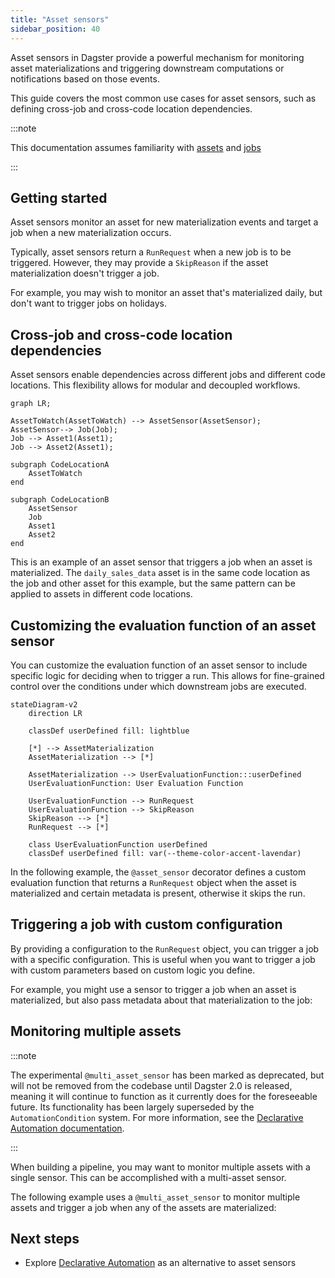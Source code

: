 ```yaml
---
title: "Asset sensors"
sidebar_position: 40
---
```


Asset sensors in Dagster provide a powerful mechanism for monitoring asset materializations and triggering downstream computations or notifications based on those events.

This guide covers the most common use cases for asset sensors, such as defining cross-job and cross-code location dependencies.

:::note

This documentation assumes familiarity with [assets](/guides/build/assets/) and [jobs](/guides/build/assets/asset-jobs)

:::

## Getting started

Asset sensors monitor an asset for new materialization events and target a job when a new materialization occurs.

Typically, asset sensors return a `RunRequest` when a new job is to be triggered. However, they may provide a `SkipReason` if the asset materialization doesn't trigger a job.

For example, you may wish to monitor an asset that's materialized daily, but don't want to trigger jobs on holidays.

## Cross-job and cross-code location dependencies

Asset sensors enable dependencies across different jobs and different code locations. This flexibility allows for modular and decoupled workflows.

```mermaid
graph LR;

AssetToWatch(AssetToWatch) --> AssetSensor(AssetSensor);
AssetSensor--> Job(Job);
Job --> Asset1(Asset1);
Job --> Asset2(Asset1);

subgraph CodeLocationA
    AssetToWatch
end

subgraph CodeLocationB
    AssetSensor
    Job
    Asset1
    Asset2
end
```

This is an example of an asset sensor that triggers a job when an asset is materialized. The `daily_sales_data` asset is in the same code location as the job and other asset for this example, but the same pattern can be applied to assets in different code locations.

<CodeExample filePath="guides/automation/simple-asset-sensor-example.py" language="python" />

## Customizing the evaluation function of an asset sensor

You can customize the evaluation function of an asset sensor to include specific logic for deciding when to trigger a run. This allows for fine-grained control over the conditions under which downstream jobs are executed.

```mermaid
stateDiagram-v2
    direction LR

    classDef userDefined fill: lightblue

    [*] --> AssetMaterialization
    AssetMaterialization --> [*]

    AssetMaterialization --> UserEvaluationFunction:::userDefined
    UserEvaluationFunction: User Evaluation Function

    UserEvaluationFunction --> RunRequest
    UserEvaluationFunction --> SkipReason
    SkipReason --> [*]
    RunRequest --> [*]

    class UserEvaluationFunction userDefined
    classDef userDefined fill: var(--theme-color-accent-lavendar)
```

In the following example, the `@asset_sensor` decorator defines a custom evaluation function that returns a `RunRequest` object when the asset is materialized and certain metadata is present, otherwise it skips the run.

<CodeExample filePath="guides/automation/asset-sensor-custom-eval.py" language="python"/>

## Triggering a job with custom configuration

By providing a configuration to the `RunRequest` object, you can trigger a job with a specific configuration. This is useful when you want to trigger a job with custom parameters based on custom logic you define.

For example, you might use a sensor to trigger a job when an asset is materialized, but also pass metadata about that materialization to the job:

<CodeExample filePath="guides/automation/asset-sensor-with-config.py" language="python" />

## Monitoring multiple assets

:::note

The experimental `@multi_asset_sensor` has been marked as deprecated, but will not be removed from the codebase until Dagster 2.0 is released, meaning it will continue to function as it currently does for the foreseeable future. Its functionality has been largely superseded by the `AutomationCondition` system. For more information, see the [Declarative Automation documentation](/guides/automate/declarative-automation/).

:::

When building a pipeline, you may want to monitor multiple assets with a single sensor. This can be accomplished with a multi-asset sensor.

The following example uses a `@multi_asset_sensor` to monitor multiple assets and trigger a job when any of the assets are materialized:

<CodeExample filePath="guides/automation/multi-asset-sensor.py" language="python" />

## Next steps

- Explore [Declarative Automation](/guides/automate/declarative-automation/) as an alternative to asset sensors

